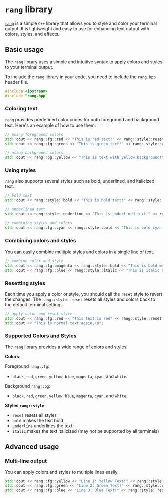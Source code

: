 # `rang` library

[`rang`](https://github.com/agauniyal/rang) is a simple `C++` library that allows you to style and color your terminal output. It is lightweight and easy to use for enhancing text output with colors, styles, and effects.

## Basic usage

The `rang` library uses a simple and intuitive syntax to apply colors and styles to your terminal output.

To include the `rang` library in your code, you need to include the `rang.hpp` header file.

```cpp
#include <iostream>
#include "rang.hpp"
```

### Coloring text

`rang` provides predefined color codes for both foreground and background text. Here's an example of how to use them:

```cpp
// using foreground colors
std::cout << rang::fg::red << "This is red text!" << rang::style::reset << std::endl;
std::cout << rang::fg::green << "This is green text!" << rang::style::reset << std::endl;

// using background colors
std::cout << rang::bg::yellow << "This is text with yellow background!" << rang::style::reset << std::endl;
```

### Using styles

`rang` also supports several styles such as bold, underlined, and italicized text.

```cpp
// bold text
std::cout << rang::style::bold << "This is bold text!" << rang::style::reset << std::endl;

// underlined text
std::cout << rang::style::underline << "This is underlined text!" << rang::style::reset << std::endl;

// combining styles and colors
std::cout << rang::fg::cyan << rang::style::bold << "This is bold cyan text!" << rang::style::reset << std::endl;
```

### Combining colors and styles

You can easily combine multiple styles and colors in a single line of text.

```cpp
// combine color and style
std::cout << rang::fg::magenta << rang::style::bold << "This is bold magenta text!" << rang::style::reset << std::endl;
std::cout << rang::fg::blue << rang::style::italic << "This is italic blue text!" << rang::style::reset << std::endl;
```

### Resetting styles

Each time you apply a color or style, you should call the `reset` style to revert the changes. The `rang::style::reset` resets all styles and colors back to the default terminal settings.

```cpp
// apply color and reset style
std::cout << rang::fg::red << "This text is red" << rang::style::reset << std::endl;
std::cout << "This is normal text again.\n";
```

### Supported Colors and Styles

The `rang` library provides a wide range of colors and styles:

**Colors**:

Foreground `rang::fg`:
- `black`, `red`, `green`, `yellow`, `blue`, `magenta`, `cyan`, and `white`.

Background `rang::bg`:
- `black`, `red`, `green`, `yellow`, `blue`, `magenta`, `cyan`, and `white`.

**Styles `rang::style`**

- `reset` resets all styles
- `bold` makes the text bold
- `underline` underlines the text
- `italic` makes the text italicized (may not be supported by all terminals)

## Advanced usage

### Multi-line output

You can apply colors and styles to multiple lines easily.

```cpp
std::cout << rang::fg::yellow << "Line 1: Yellow Text!" << rang::style::reset << std::endl;
std::cout << rang::fg::green << "Line 2: Green Text!" << rang::style::reset << std::endl;
std::cout << rang::fg::blue << "Line 3: Blue Text!" << rang::style::reset << std::endl;
```
